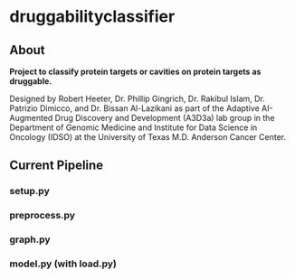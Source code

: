 # druggabilityclassifier
## About
**Project to classify protein targets or cavities on protein targets as druggable.**

Designed by Robert Heeter, Dr. Phillip Gingrich, Dr. Rakibul Islam, Dr. Patrizio Dimicco, and Dr. Bissan Al-Lazikani as part of the Adaptive AI-Augmented Drug Discovery and Development (A3D3a) lab group in the Department of Genomic Medicine and Institute for Data Science in Oncology (IDSO) at the University of Texas M.D. Anderson Cancer Center.

## Current Pipeline
### setup.py
### preprocess.py
### graph.py
### model.py (with load.py)